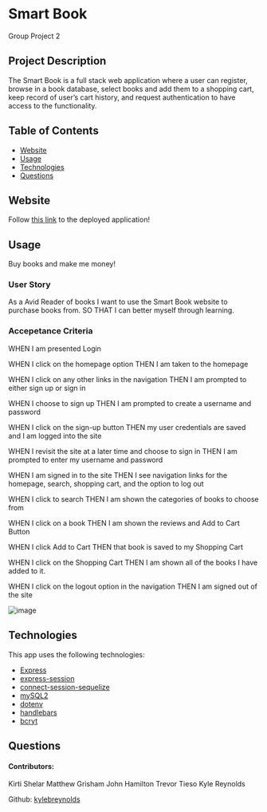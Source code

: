 # Smart Book

Group Project 2

## Project Description

The Smart Book is a full stack web application where a user can register, browse in a book database, select books and add them to a shopping cart, keep record of user’s cart history, and request authentication to have access to the functionality.

## Table of Contents

- [Website](#website)
- [Usage](#usage)
- [Technologies](#technologies)
- [Questions](#questions)

## Website

Follow [this link](https://smart-book100.herokuapp.com/) to the deployed application!

## Usage

Buy books and make me money!

### User Story

As a Avid Reader of books
I want to use the Smart Book website to purchase books from.
SO THAT I can better myself through learning.

### Accepetance Criteria

WHEN I am presented
Login

WHEN I click on the homepage option
THEN I am taken to the homepage

WHEN I click on any other links in the navigation
THEN I am prompted to either sign up or sign in

WHEN I choose to sign up
THEN I am prompted to create a username and password

WHEN I click on the sign-up button
THEN my user credentials are saved and I am logged into the site

WHEN I revisit the site at a later time and choose to sign in
THEN I am prompted to enter my username and password

WHEN I am signed in to the site
THEN I see navigation links for the homepage, search, shopping cart, and the option to log out

WHEN I click to search
THEN I am shown the categories of books to choose from

WHEN I click on a book
THEN I am shown the reviews and Add to Cart Button

WHEN I click Add to Cart
THEN that book is saved to my Shopping Cart

WHEN I click on the Shopping Cart
THEN I am shown all of the books I have added to it.

WHEN I click on the logout option in the navigation
THEN I am signed out of the site

![image]()

## Technologies

This app uses the following technologies:

- [Express](https://www.npmjs.com/package/express)
- [express-session](https://www.npmjs.com/package/express-session)
- [connect-session-sequelize](https://www.npmjs.com/package/connect-session-sequelize)
- [mySQL2](https://www.npmjs.com/package/mysql2)
- [dotenv](https://www.npmjs.com/package/dotenv)
- [handlebars](https://handlebarsjs.com/)
- [bcryt](https://www.npmjs.com/package/bcrypt)

## Questions

#### Contributors:

Kirti Shelar
Matthew Grisham
John Hamilton
Trevor Tieso
Kyle Reynolds

Github: [kylebreynolds](https://github.com/kylebreynolds)
